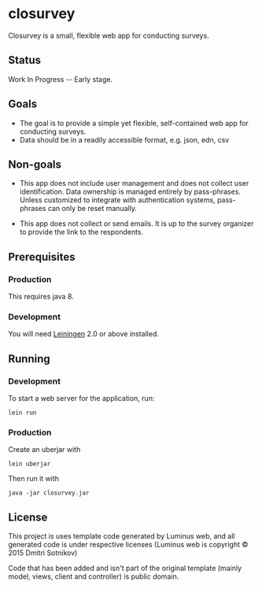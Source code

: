 # closurvey

Closurvey is a small, flexible web app for conducting surveys.

## Status

Work In Progress -- Early stage.

## Goals

* The goal is to provide a simple yet flexible, self-contained web app for conducting surveys.
* Data should be in a readily accessible format, e.g. json, edn, csv

## Non-goals

* This app does not include user management and does not collect user identification. Data ownership is managed entirely by pass-phrases. Unless customized to integrate with authentication systems, pass-phrases can only be reset manually.

* This app does not collect or send emails. It is up to the survey organizer to provide the link to the respondents.

## Prerequisites

### Production
This requires java 8.

### Development
You will need [Leiningen][1] 2.0 or above installed.

[1]: https://github.com/technomancy/leiningen

## Running

### Development

To start a web server for the application, run:

    lein run 

### Production

Create an uberjar with

    lein uberjar

Then run it with

    java -jar closurvey.jar

## License
This project is uses template code generated by Luminus web, and all generated code is under respective licenses (Luminus web is copyright © 2015 Dmitri Sotnikov)

Code that has been added and isn't part of the original template (mainly model, views, client and controller) is public domain.
